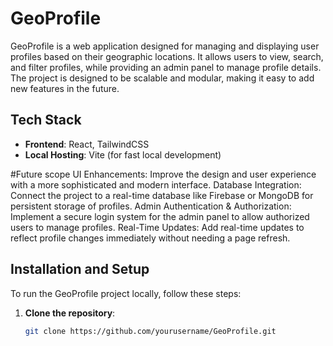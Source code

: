 # GeoProfile

GeoProfile is a web application designed for managing and displaying user profiles based on their geographic locations. It allows users to view, search, and filter profiles, while providing an admin panel to manage profile details. The project is designed to be scalable and modular, making it easy to add new features in the future.

## Tech Stack

- **Frontend**: React, TailwindCSS
- **Local Hosting**: Vite (for fast local development)

#Future scope
UI Enhancements: Improve the design and user experience with a more sophisticated and modern interface.
Database Integration: Connect the project to a real-time database like Firebase or MongoDB for persistent storage of profiles.
Admin Authentication & Authorization: Implement a secure login system for the admin panel to allow authorized users to manage profiles.
Real-Time Updates: Add real-time updates to reflect profile changes immediately without needing a page refresh.

## Installation and Setup

To run the GeoProfile project locally, follow these steps:

1. **Clone the repository**:
   ```bash
   git clone https://github.com/yourusername/GeoProfile.git
